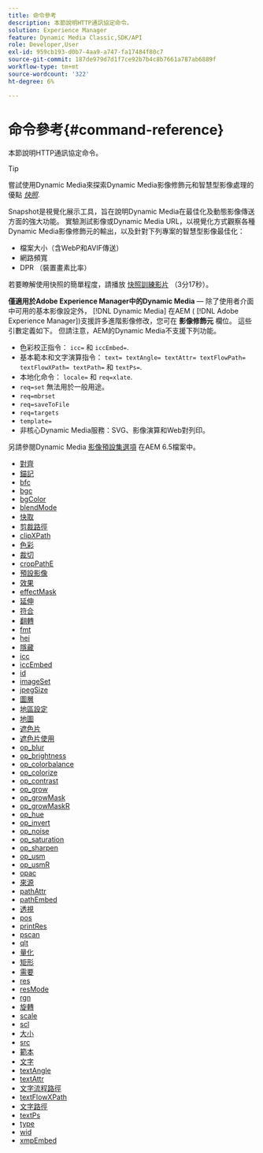 ```yaml
---
title: 命令參考
description: 本節說明HTTP通訊協定命令。
solution: Experience Manager
feature: Dynamic Media Classic,SDK/API
role: Developer,User
exl-id: 959cb193-d0b7-4aa9-a747-fa17484f80c7
source-git-commit: 187de979d7d1f7ce92b7b4c8b7661a787ab6889f
workflow-type: tm+mt
source-wordcount: '322'
ht-degree: 6%

---
```


# 命令參考{#command-reference}

本節說明HTTP通訊協定命令。

>[!TIP]
>
>嘗試使用Dynamic Media來探索Dynamic Media影像修飾元和智慧型影像處理的優點 [_快照_](https://snapshot.scene7.com/).
>
> Snapshot是視覺化展示工具，旨在說明Dynamic Media在最佳化及動態影像傳送方面的強大功能。 實驗測試影像或Dynamic Media URL，以視覺化方式觀察各種Dynamic Media影像修飾元的輸出，以及針對下列專案的智慧型影像最佳化：
>* 檔案大小（含WebP和AVIF傳送）
>* 網路頻寬
>* DPR （裝置畫素比率）
>
>若要瞭解使用快照的簡單程度，請播放 [快照訓練影片](https://experienceleague.adobe.com/docs/experience-manager-learn/assets/dynamic-media/images/dynamic-media-snapshot.html?lang=en) （3分17秒）。


**僅適用於Adobe Experience Manager中的Dynamic Media**  — 除了使用者介面中可用的基本影像設定外， [!DNL Dynamic Media] 在AEM ( [!DNL Adobe Experience Manager])支援許多進階影像修改，您可在 **影像修飾元** 欄位。 這些引數定義如下。 但請注意，AEM的Dynamic Media不支援下列功能。

* 色彩校正指令： `icc=` 和 `iccEmbed=`.
* 基本範本和文字演算指令： `text= textAngle= textAttr= textFlowPath= textFlowXPath= textPath=` 和 `textPs=`.
* 本地化命令： `locale=` 和 `req=xlate`.
* `req=set` 無法用於一般用途。
* `req=mbrset`
* `req=saveToFile`
* `req=targets`
* `template=`
* 非核心Dynamic Media服務：SVG、影像演算和Web對列印。

<!-- Adobe IS command examples website  http://sj1010010254235.corp.adobe.com/iscommands/ -->

另請參閱Dynamic Media [影像預設集選項](https://experienceleague.adobe.com/docs/experience-manager-65/assets/dynamic/managing-image-presets.html#dynamic) 在AEM 6.5檔案中。

* [對齊](r-align.md)
* [錨記](r-anchor.md)
* [bfc](r-bfc.md)
* [bgc](r-bgc.md)
* [bgColor](r-bgcolor.md)
* [blendMode](r-blendmode.md)
* [快取](r-is-http-cache.md)
* [剪裁路徑](r-clippath.md)
* [clipXPath](r-clipxpath.md)
* [色彩](r-color-commandref.md)
* [裁切](r-crop.md)
* [cropPathE](r-croppath.md)
* [預設影像](r-is-http-defaultimage.md)
* [效果](r-effect.md)
* [effectMask](r-effectmask.md)
* [延伸](r-extend.md)
* [符合](r-fit.md)
* [翻轉](r-flip.md)
* [fmt](r-is-http-fmt.md)
* [hei](r-is-http-hei.md)
* [隱藏](r-hide.md)
* [icc](r-icc.md)
* [iccEmbed](r-iccembed.md)
* [id](r-id.md)
* [imageSet](r-imageset.md)
* [jpegSize](r-jpegsize.md)
* [圖層](r-layer.md)
* [地區設定](r-locale.md)
* [地圖](r-map.md)
* [遮色片](r-mask.md)
* [遮色片使用](r-maskuse.md)
* [op_blur](r-op-blur.md)
* [op_brightness](r-op-brightness.md)
* [op_colorbalance](r-op-colorbalance.md)
* [op_colorize](r-op-colorize.md)
* [op_contrast](r-op-contrast.md)
* [op_grow](r-op-grow.md)
* [op_growMask](r-op-growmask.md)
* [op_growMaskR](r-op-growmaskr.md)
* [op_hue](r-op-hue.md)
* [op_invert](r-op-invert.md)
* [op_noise](r-op-noise.md)
* [op_saturation](r-op-saturation.md)
* [op_sharpen](r-op-sharpen.md)
* [op_usm](r-op-usm.md)
* [op_usmR](r-op-usmr.md)
* [opac](r-opac.md)
* [來源](r-origin.md)
* [pathAttr](r-pathattr.md)
* [pathEmbed](r-pathembed.md)
* [透視](r-perspective.md)
* [pos](r-pos.md)
* [printRes](r-printres.md)
* [pscan](r-pscan.md)
* [qlt](r-is-http-qlt.md)
* [量化](r-is-http-quantize.md)
* [矩形](r-rect.md)
* [需要](r-req/r-req.md)
* [res](r-res.md)
* [resMode](r-is-http-resmode.md)
* [rgn](r-rgn.md)
* [旋轉](r-rotate.md)
* [scale](r-is-http-scale.md)
* [scl](r-scl.md)
* [大小](r-size-reference.md)
* [src](r-src.md)
* [範本](r-template.md)
* [文字](r-text.md)
* [textAngle](r-textangle.md)
* [textAttr](r-textattr.md)
* [文字流程路徑](r-textflowpath.md)
* [textFlowXPath](r-textflowxpath.md)
* [文字路徑](r-textpath.md)
* [textPs](r-textps.md)
* [type](r-type.md)
* [wid](r-is-http-wid.md)
* [xmpEmbed](r-xmpembed.md)
